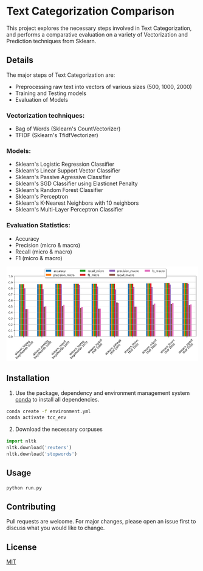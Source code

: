 # Text Categorization Comparison

This project explores the necessary steps involved in Text Categorization, and performs a comparative evaluation on a variety of Vectorization and Prediction techniques from Sklearn.

## Details
The major steps of Text Categorization are:
* Preprocessing raw text into vectors of various sizes (500, 1000, 2000)
* Training and Testing models
* Evaluation of Models

### Vectorization techniques:
* Bag of Words (Sklearn's CountVectorizer)
* TFIDF (Sklearn's TfidfVectorizer)

### Models:
* Sklearn's Logistic Regression Classifier
* Sklearn's Linear Support Vector Classifier
* Sklearn's Passive Agressive Classifier
* Sklearn's SGD Classifier using Elasticnet Penalty
* Sklearn's Random Forest Classifier
* Sklearn's Perceptron
* Sklearn's K-Nearest Neighbors with 10 neighbors
* Sklearn's Multi-Layer Perceptron Classifier

### Evaluation Statistics:
* Accuracy
* Precision (micro & macro)
* Recall (micro & macro)
* F1 (micro & macro)

![Text Categorization Comparison, Top 10 Results](https://github.com/Carlos-Muniz/Text-Categorization-Comparison/blob/master/RESULTS/eval_results.png)

## Installation

1) Use the package, dependency and environment management system [conda](https://www.anaconda.com/products/individual) to install all dependencies.

```bash
conda create -f environment.yml
conda activate tcc_env
```

2) Download the necessary corpuses
```python
import nltk
nltk.download('reuters')
nltk.download('stopwords')
```


## Usage

```bash
python run.py 
```

## Contributing
Pull requests are welcome. For major changes, please open an issue first to discuss what you would like to change.

## License
[MIT](https://choosealicense.com/licenses/mit/)
